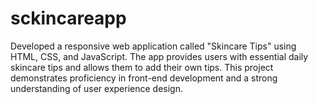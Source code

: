 # sckincareapp
Developed a responsive web application called "Skincare Tips" using HTML, CSS, and JavaScript. The app provides users with essential daily skincare tips and allows them to add their own tips. This project demonstrates proficiency in front-end development and a strong understanding of user experience design.
